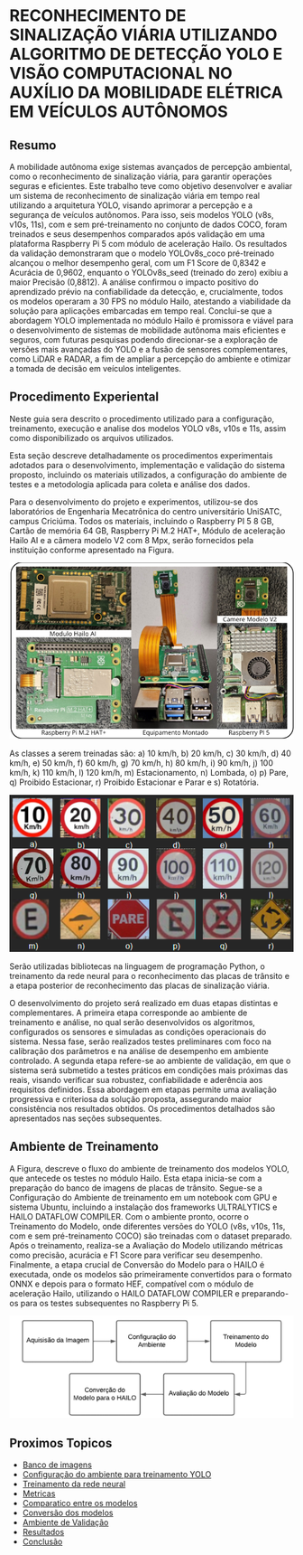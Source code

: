 # RECONHECIMENTO DE SINALIZAÇÃO VIÁRIA UTILIZANDO ALGORITMO DE DETECÇÃO YOLO E VISÃO COMPUTACIONAL NO AUXÍLIO DA MOBILIDADE ELÉTRICA EM VEÍCULOS AUTÔNOMOS

## Resumo

A mobilidade autônoma exige sistemas avançados de percepção ambiental, como o reconhecimento de sinalização viária, para garantir operações seguras e eficientes. Este trabalho teve como objetivo desenvolver e avaliar um sistema de reconhecimento de sinalização viária em tempo real utilizando a arquitetura YOLO, visando aprimorar a percepção e a segurança de veículos autônomos. Para isso, seis modelos YOLO (v8s, v10s, 11s), com e sem pré-treinamento no conjunto de dados COCO, foram treinados e seus desempenhos comparados após validação em uma plataforma Raspberry Pi 5 com módulo de aceleração Hailo. Os resultados da validação demonstraram que o modelo YOLOv8s_coco pré-treinado alcançou o melhor desempenho geral, com um F1 Score de 0,8342 e Acurácia de 0,9602, enquanto o YOLOv8s_seed (treinado do zero) exibiu a maior Precisão (0,8812). A análise confirmou o impacto positivo do aprendizado prévio na confiabilidade da detecção, e, crucialmente, todos os modelos operaram a 30 FPS no módulo Hailo, atestando a viabilidade da solução para aplicações embarcadas em tempo real. Conclui-se que a abordagem YOLO implementada no módulo Hailo é promissora e viável para o desenvolvimento de sistemas de mobilidade autônoma mais eficientes e seguros, com futuras pesquisas podendo direcionar-se a exploração de versões mais avançadas do YOLO e a fusão de sensores complementares, como LiDAR e RADAR, a fim de ampliar a percepção do ambiente e otimizar a tomada de decisão em veículos inteligentes. 


## Procedimento Experiental 

Neste guia sera descrito o procedimento utilizado para a configuração, treinamento, execução e analise dos modelos YOLO v8s, v10s e 11s, assim como disponibilizado os arquivos utilizados.

Esta seção descreve detalhadamente os procedimentos experimentais adotados para o desenvolvimento, implementação e validação do sistema proposto, incluindo os materiais utilizados, a configuração do ambiente de testes e a metodologia aplicada para coleta e análise dos dados. 
  
Para o desenvolvimento do projeto e experimentos, utilizou-se dos laboratórios de Engenharia Mecatrônica do centro universitário UniSATC, campus Criciúma. Todos os materiais, incluindo o Raspberry PI 5 8 GB, Cartão de memória 64 GB, Raspberry Pi M.2 HAT+, Módulo de aceleração Hailo AI e a câmera modelo V2 com 8 Mpx, serão fornecidos pela instituição conforme apresentado na Figura. 


![Equipmaento Montado](https://raw.githubusercontent.com/bile6842/Yolo-Sinaliza-o-de-Transito/refs/heads/main/img/Equipamento_Montado.png)

As classes a serem treinadas são: a) 10 km/h, b) 20 km/h, c) 30 km/h, d) 40 km/h, e) 50 km/h, f) 60 km/h, g) 70 km/h, h) 80 km/h, i) 90 km/h, j) 100 km/h, k) 110 km/h, l) 120 km/h, m) Estacionamento, n) Lombada, o) p) Pare, q) Proibido Estacionar, r) Proibido Estacionar e Parar e s) Rotatória.

![Classes_Treinadas](https://raw.githubusercontent.com/bile6842/Yolo-Sinaliza-o-de-Transito/refs/heads/main/img/classes_treinadas.png)

Serão utilizadas bibliotecas na linguagem de programação Python, o treinamento da rede neural para o reconhecimento das placas de trânsito e a etapa posterior de reconhecimento das placas de sinalização viária. 

O desenvolvimento do projeto será realizado em duas etapas distintas e complementares. A primeira etapa corresponde ao ambiente de treinamento e análise, no qual serão desenvolvidos os algoritmos, configurados os sensores e simuladas as condições operacionais do sistema. Nessa fase, serão realizados testes preliminares com foco na calibração dos parâmetros e na análise de desempenho em ambiente controlado. A segunda etapa refere-se ao ambiente de validação, em que o sistema será submetido a testes práticos em condições mais próximas das reais, visando verificar sua robustez, confiabilidade e aderência aos requisitos definidos. Essa abordagem em etapas permite uma avaliação progressiva e criteriosa da solução proposta, assegurando maior consistência nos resultados obtidos. Os procedimentos detalhados são apresentados nas seções subsequentes. 

## Ambiente de Treinamento

A Figura, descreve o fluxo do ambiente de treinamento dos modelos YOLO, que antecede os testes no módulo Hailo. Esta etapa inicia-se com a preparação do banco de imagens de placas de trânsito. Segue-se a Configuração do Ambiente de treinamento em um notebook com GPU e sistema Ubuntu, incluindo a instalação dos frameworks ULTRALYTICS e HAILO DATAFLOW COMPILER. Com o ambiente pronto, ocorre o Treinamento do Modelo, onde diferentes versões do YOLO (v8s, v10s, 11s, com e sem pré-treinamento COCO) são treinadas com o dataset preparado. Após o treinamento, realiza-se a Avaliação do Modelo utilizando métricas como precisão, acurácia e F1 Score para verificar seu desempenho. Finalmente, a etapa crucial de Conversão do Modelo para o HAILO é executada, onde os modelos são primeiramente convertidos para o formato ONNX e depois para o formato HEF, compatível com o módulo de aceleração Hailo, utilizando o HAILO DATAFLOW COMPILER e preparando-os para os testes subsequentes no Raspberry Pi 5.

![Diagrama_etapa_1](https://github.com/bile6842/Yolo-Sinaliza-o-de-Transito/blob/main/img/diagrama_etapa_1.png)

## Proximos Topicos

- [Banco de imagens ](./docs/preparacao_database.md)
- [Configuração do ambiente para treinamento YOLO](./docs/configuracao_do_ambiente_para_treinamento_yolo.md)
- [Treinamento da rede neural](./docs/Treinamento_da_rede_neural.md)
- [Metricas](./docs/metricas.md)
- [Comparatico entre os modelos](./docs/COMPARATIVO_ENTRE_OS_MODELOS.md)
- [Conversão dos modelos](./docs/conversao_dos_modelos.md)
- [Ambiente de Validação](./docs/ambiente_de_validacao.md)
- [Resultados](./docs/Resultados)
- [Conclusão](./docs/conclusao)


